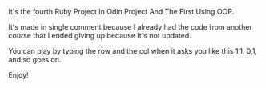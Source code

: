 It's the fourth Ruby Project In Odin Project And The First Using OOP.

It's made in single comment because I already had the code from another course that I ended giving up because It's not
updated.

You can play by typing the row and the col when it asks you like this 1,1, 0,1, and so goes on.

Enjoy!
